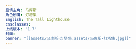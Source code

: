 ```yaml
---
剧情主角: 马库斯
角色剧情: 灯塔集
English: The Tall Lighthouse
cssclasses: 
上线版本: "1.7"
封面: 
banner: "[[assets/马库斯·灯塔集.assets/马库斯·灯塔集.jpg]]"
---
```

